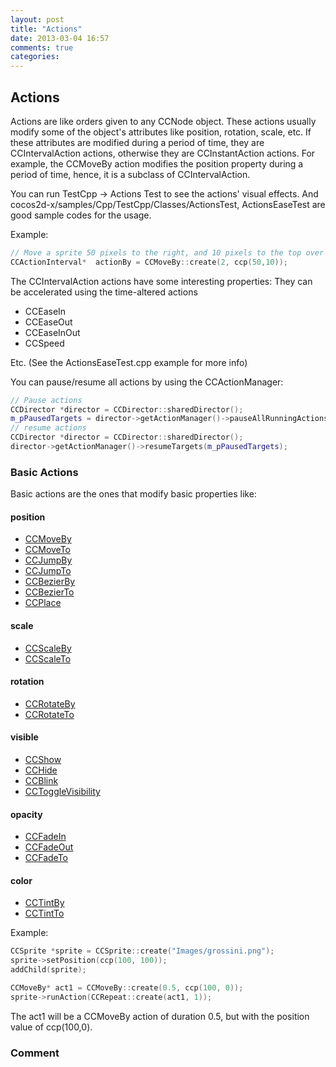 ```yaml
---
layout: post
title: "Actions"
date: 2013-03-04 16:57
comments: true
categories: 
---
```


## Actions

Actions are like orders given to any CCNode object. These actions usually modify some of the object's attributes like position, rotation, scale, etc. If these attributes are modified during a period of time, they are CCIntervalAction actions, otherwise they are CCInstantAction actions.
For example, the CCMoveBy action modifies the position property during a period of time, hence, it is a subclass of CCIntervalAction.

You can run TestCpp -> Actions Test to see the actions' visual effects. And cocos2d-x/samples/Cpp/TestCpp/Classes/ActionsTest, ActionsEaseTest are good sample codes for the usage.

Example:

```c++
// Move a sprite 50 pixels to the right, and 10 pixels to the top over 2 seconds.
CCActionInterval*  actionBy = CCMoveBy::create(2, ccp(50,10));
```


The CCIntervalAction actions have some interesting properties:
They can be accelerated using the time-altered actions

- CCEaseIn
- CCEaseOut
- CCEaseInOut
- CCSpeed

Etc. (See the ActionsEaseTest.cpp example for more info)


You can pause/resume all actions by using the CCActionManager:

```c++
// Pause actions
CCDirector *director = CCDirector::sharedDirector();
m_pPausedTargets = director->getActionManager()->pauseAllRunningActions();
// resume actions
CCDirector *director = CCDirector::sharedDirector();
director->getActionManager()->resumeTargets(m_pPausedTargets);
```

### Basic Actions

Basic actions are the ones that modify basic properties like:

#### position
- [CCMoveBy](http://www.cocos2d-x.org/reference/native-cpp/dc/df6/classcocos2d_1_1_c_c_move_by.html)
- [CCMoveTo](http://www.cocos2d-x.org/reference/native-cpp/d2/d2b/classcocos2d_1_1_c_c_move_to.html)
- [CCJumpBy](http://www.cocos2d-x.org/reference/native-cpp/db/d25/classcocos2d_1_1_c_c_jump_by.html)
- [CCJumpTo](http://www.cocos2d-x.org/reference/native-cpp/d2/d6c/classcocos2d_1_1_c_c_jump_to.html)
- [CCBezierBy](http://www.cocos2d-x.org/reference/native-cpp/df/d33/classcocos2d_1_1_c_c_bezier_by.html)
- [CCBezierTo](http://www.cocos2d-x.org/reference/native-cpp/dc/d17/classcocos2d_1_1_c_c_bezier_to.html)
- [CCPlace](http://www.cocos2d-x.org/reference/native-cpp/de/dbf/classcocos2d_1_1_c_c_place.html)

#### scale
- [CCScaleBy](http://www.cocos2d-x.org/reference/native-cpp/d4/d62/classcocos2d_1_1_c_c_scale_by.html)
- [CCScaleTo](http://www.cocos2d-x.org/reference/native-cpp/da/d23/classcocos2d_1_1_c_c_scale_to.html)

#### rotation
- [CCRotateBy](http://www.cocos2d-x.org/reference/native-cpp/d6/d57/classcocos2d_1_1_c_c_rotate_by.html)
- [CCRotateTo](http://www.cocos2d-x.org/reference/native-cpp/d9/df5/classcocos2d_1_1_c_c_rotate_to.html)

#### visible
- [CCShow](http://www.cocos2d-x.org/reference/native-cpp/d3/de8/classcocos2d_1_1_c_c_show.html)
- [CCHide](http://www.cocos2d-x.org/reference/native-cpp/d1/d72/classcocos2d_1_1_c_c_hide.html)
- [CCBlink](http://www.cocos2d-x.org/reference/native-cpp/d8/de2/classcocos2d_1_1_c_c_blink.html)
- [CCToggleVisibility](http://www.cocos2d-x.org/reference/native-cpp/dc/d90/classcocos2d_1_1_c_c_toggle_visibility.html)

#### opacity
- [CCFadeIn](http://www.cocos2d-x.org/reference/native-cpp/d7/d89/classcocos2d_1_1_c_c_fade_in.html)
- [CCFadeOut](http://www.cocos2d-x.org/reference/native-cpp/d6/d6d/classcocos2d_1_1_c_c_fade_out.html)
- [CCFadeTo](http://www.cocos2d-x.org/reference/native-cpp/da/d44/classcocos2d_1_1_c_c_fade_to.html)

#### color
- [CCTintBy](http://www.cocos2d-x.org/reference/native-cpp/de/de1/classcocos2d_1_1_c_c_tint_by.html)
- [CCTintTo](http://www.cocos2d-x.org/reference/native-cpp/dd/dfa/classcocos2d_1_1_c_c_tint_to.html)

Example:

```c++
CCSprite *sprite = CCSprite::create("Images/grossini.png");
sprite->setPosition(ccp(100, 100));
addChild(sprite);

CCMoveBy* act1 = CCMoveBy::create(0.5, ccp(100, 0));
sprite->runAction(CCRepeat::create(act1, 1));
```

The act1 will be a CCMoveBy action of duration 0.5, but with the position value of ccp(100,0).

### Comment

